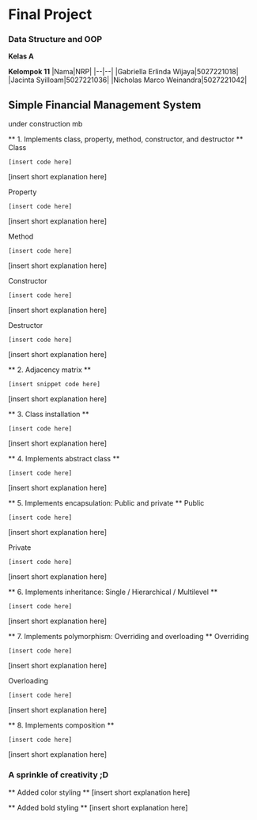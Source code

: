 # Final Project 
### Data Structure and OOP

**Kelas A**

**Kelompok 11**
|Nama|NRP|
|--|--|
|Gabriella Erlinda Wijaya|5027221018|
|Jacinta Syilloam|5027221036|
|Nicholas Marco Weinandra|5027221042|

## Simple Financial Management System
under construction mb

** 1. Implements class, property, method, constructor, and destructor **
Class
```
[insert code here]
```
[insert short explanation here]



Property
```
[insert code here]
```
[insert short explanation here]



Method
```
[insert code here]
```
[insert short explanation here]



Constructor
```
[insert code here]
```
[insert short explanation here]



Destructor
```
[insert code here]
```
[insert short explanation here]



** 2. Adjacency matrix **
```
[insert snippet code here]
```
[insert short explanation here]



** 3. Class installation **
```
[insert code here]
```
[insert short explanation here]



** 4. Implements abstract class **
```
[insert code here]
```
[insert short explanation here]



** 5. Implements encapsulation: Public and private **
Public
```
[insert code here]
```
[insert short explanation here]



Private
```
[insert code here]
```
[insert short explanation here]



** 6. Implements inheritance: Single / Hierarchical / Multilevel **
```
[insert code here]
```
[insert short explanation here]



** 7. Implements polymorphism: Overriding and overloading **
Overriding
```
[insert code here]
```
[insert short explanation here]



Overloading
```
[insert code here]
```
[insert short explanation here]



** 8. Implements composition **
```
[insert code here]
```
[insert short explanation here]


### A sprinkle of creativity ;D
** Added color styling **
[insert short explanation here]

** Added bold styling **
[insert short explanation here]